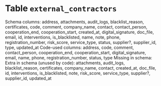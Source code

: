 ﻿# Table `external_contractors`
Schema columns: address, attachments, audit_logs, blacklist_reason, certificates, code, comment, company_name, contact, contact_person, cooperation_end, cooperation_start, created_at, digital_signature, doc_file, email, id, interventions, is_blacklisted, name, note, phone, registration_number, risk_score, service_type, status, supplier?, supplier_id, type, updated_at
Code-used columns: address, code, comment, contact_person, cooperation_end, cooperation_start, digital_signature, email, name, phone, registration_number, status, type
Missing in schema: 
Extra in schema (unused by code): attachments, audit_logs, blacklist_reason, certificates, company_name, contact, created_at, doc_file, id, interventions, is_blacklisted, note, risk_score, service_type, supplier?, supplier_id, updated_at
